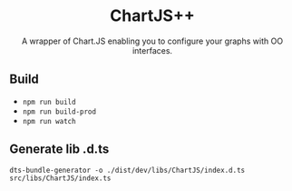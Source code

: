 <div align="center">
  <h1>ChartJS++</h1>

  <p>A wrapper of Chart.JS enabling you to configure your graphs with OO interfaces.</p>
</div>

## Build

- `npm run build`
- `npm run build-prod`
- `npm run watch`

## Generate lib .d.ts

`dts-bundle-generator -o ./dist/dev/libs/ChartJS/index.d.ts src/libs/ChartJS/index.ts`